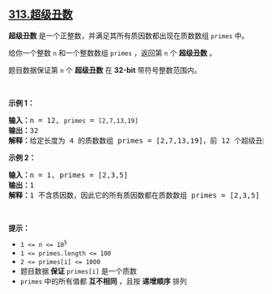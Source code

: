 ## [313.超级丑数](https://leetcode.cn/problems/super-ugly-number/)
<p><strong>超级丑数</strong> 是一个正整数，并满足其所有质因数都出现在质数数组 <code>primes</code> 中。</p>

<p>给你一个整数 <code>n</code> 和一个整数数组 <code>primes</code> ，返回第 <code>n</code> 个 <strong>超级丑数</strong> 。</p>

<p>题目数据保证第 <code>n</code> 个 <strong>超级丑数</strong> 在 <strong>32-bit</strong> 带符号整数范围内。</p>

<p>&nbsp;</p>

<p><strong>示例 1：</strong></p>

<pre>
<strong>输入：</strong>n = 12, <code>primes</code> = <code>[2,7,13,19]</code>
<strong>输出：</strong>32 
<strong>解释：</strong>给定长度为 4 的质数数组 primes = [2,7,13,19]，前 12 个超级丑数序列为：[1,2,4,7,8,13,14,16,19,26,28,32] 。</pre>

<p><strong>示例 2：</strong></p>

<pre>
<strong>输入：</strong>n = 1, primes = [2,3,5]
<strong>输出：</strong>1
<strong>解释：</strong>1 不含质因数，因此它的所有质因数都在质数数组 primes = [2,3,5] 中。
</pre>
&nbsp;

<div class="top-view__1vxA">
<div class="original__bRMd">
<div>
<p><strong>提示：</strong></p>

<ul>
	<li><code>1 &lt;= n &lt;= 10<sup>5</sup></code></li>
	<li><code>1 &lt;= primes.length &lt;= 100</code></li>
	<li><code>2 &lt;= primes[i] &lt;= 1000</code></li>
	<li>题目数据<strong> 保证</strong> <code>primes[i]</code> 是一个质数</li>
	<li><code>primes</code> 中的所有值都 <strong>互不相同</strong> ，且按 <strong>递增顺序</strong> 排列</li>
</ul>
</div>
</div>
</div>
